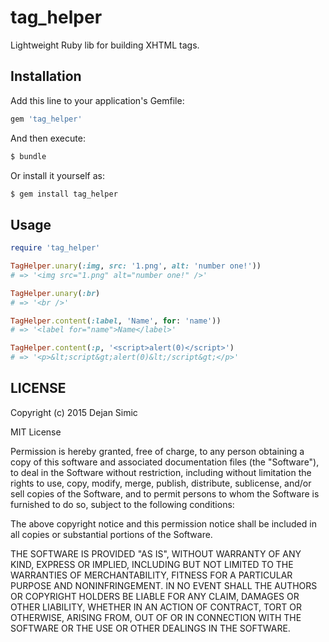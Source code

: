 tag_helper
==========

Lightweight Ruby lib for building XHTML tags.

## Installation

Add this line to your application's Gemfile:

```ruby
gem 'tag_helper'
```

And then execute:

```sh
$ bundle
```

Or install it yourself as:

```sh
$ gem install tag_helper
```

## Usage

```ruby
require 'tag_helper'

TagHelper.unary(:img, src: '1.png', alt: 'number one!'))
# => '<img src="1.png" alt="number one!" />'

TagHelper.unary(:br)
# => '<br />'

TagHelper.content(:label, 'Name', for: 'name'))
# => '<label for="name">Name</label>'

TagHelper.content(:p, '<script>alert(0)</script>')
# => '<p>&lt;script&gt;alert(0)&lt;/script&gt;</p>'
```

## LICENSE

Copyright (c) 2015 Dejan Simic

MIT License

Permission is hereby granted, free of charge, to any person obtaining a copy of this software and associated documentation files (the "Software"), to deal in the Software without restriction, including without limitation the rights to use, copy, modify, merge, publish, distribute, sublicense, and/or sell copies of the Software, and to permit persons to whom the Software is furnished to do so, subject to the following conditions:

The above copyright notice and this permission notice shall be included in all copies or substantial portions of the Software.

THE SOFTWARE IS PROVIDED "AS IS", WITHOUT WARRANTY OF ANY KIND, EXPRESS OR IMPLIED, INCLUDING BUT NOT LIMITED TO THE WARRANTIES OF MERCHANTABILITY, FITNESS FOR A PARTICULAR PURPOSE AND NONINFRINGEMENT. IN NO EVENT SHALL THE AUTHORS OR COPYRIGHT HOLDERS BE LIABLE FOR ANY CLAIM, DAMAGES OR OTHER LIABILITY, WHETHER IN AN ACTION OF CONTRACT, TORT OR OTHERWISE, ARISING FROM, OUT OF OR IN CONNECTION WITH THE SOFTWARE OR THE USE OR OTHER DEALINGS IN THE SOFTWARE.
